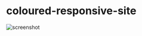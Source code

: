 # coloured-responsive-site
![screenshot](https://user-images.githubusercontent.com/55657605/114294497-bc61fe80-9abc-11eb-91e4-c8ec0550590e.png)

